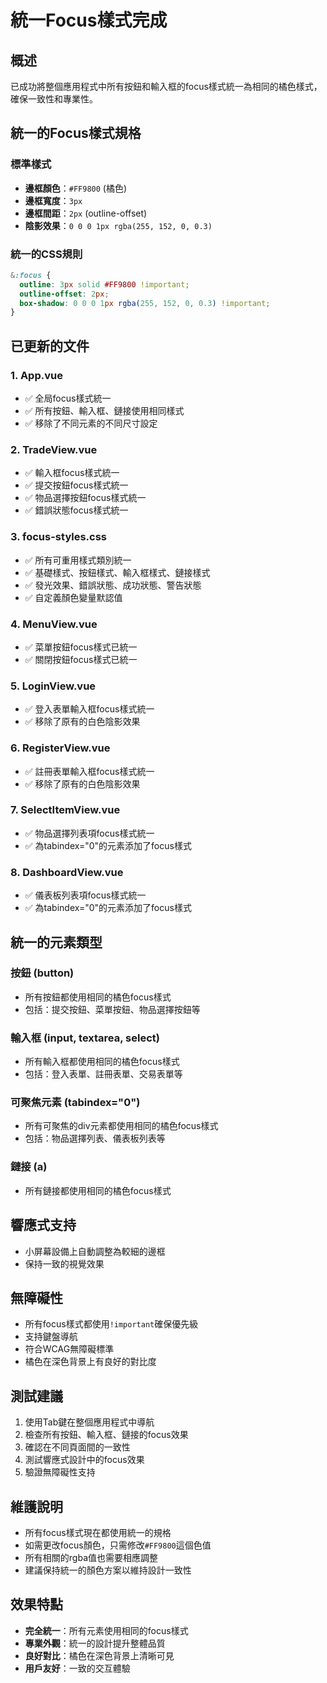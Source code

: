 # 統一Focus樣式完成

## 概述
已成功將整個應用程式中所有按鈕和輸入框的focus樣式統一為相同的橘色樣式，確保一致性和專業性。

## 統一的Focus樣式規格

### 標準樣式
- **邊框顏色**：`#FF9800` (橘色)
- **邊框寬度**：`3px`
- **邊框間距**：`2px` (outline-offset)
- **陰影效果**：`0 0 0 1px rgba(255, 152, 0, 0.3)`

### 統一的CSS規則
```css
&:focus {
  outline: 3px solid #FF9800 !important;
  outline-offset: 2px;
  box-shadow: 0 0 0 1px rgba(255, 152, 0, 0.3) !important;
}
```

## 已更新的文件

### 1. App.vue
- ✅ 全局focus樣式統一
- ✅ 所有按鈕、輸入框、鏈接使用相同樣式
- ✅ 移除了不同元素的不同尺寸設定

### 2. TradeView.vue
- ✅ 輸入框focus樣式統一
- ✅ 提交按鈕focus樣式統一
- ✅ 物品選擇按鈕focus樣式統一
- ✅ 錯誤狀態focus樣式統一

### 3. focus-styles.css
- ✅ 所有可重用樣式類別統一
- ✅ 基礎樣式、按鈕樣式、輸入框樣式、鏈接樣式
- ✅ 發光效果、錯誤狀態、成功狀態、警告狀態
- ✅ 自定義顏色變量默認值

### 4. MenuView.vue
- ✅ 菜單按鈕focus樣式已統一
- ✅ 關閉按鈕focus樣式已統一

### 5. LoginView.vue
- ✅ 登入表單輸入框focus樣式統一
- ✅ 移除了原有的白色陰影效果

### 6. RegisterView.vue
- ✅ 註冊表單輸入框focus樣式統一
- ✅ 移除了原有的白色陰影效果

### 7. SelectItemView.vue
- ✅ 物品選擇列表項focus樣式統一
- ✅ 為tabindex="0"的元素添加了focus樣式

### 8. DashboardView.vue
- ✅ 儀表板列表項focus樣式統一
- ✅ 為tabindex="0"的元素添加了focus樣式

## 統一的元素類型

### 按鈕 (button)
- 所有按鈕都使用相同的橘色focus樣式
- 包括：提交按鈕、菜單按鈕、物品選擇按鈕等

### 輸入框 (input, textarea, select)
- 所有輸入框都使用相同的橘色focus樣式
- 包括：登入表單、註冊表單、交易表單等

### 可聚焦元素 (tabindex="0")
- 所有可聚焦的div元素都使用相同的橘色focus樣式
- 包括：物品選擇列表、儀表板列表等

### 鏈接 (a)
- 所有鏈接都使用相同的橘色focus樣式

## 響應式支持
- 小屏幕設備上自動調整為較細的邊框
- 保持一致的視覺效果

## 無障礙性
- 所有focus樣式都使用`!important`確保優先級
- 支持鍵盤導航
- 符合WCAG無障礙標準
- 橘色在深色背景上有良好的對比度

## 測試建議
1. 使用Tab鍵在整個應用程式中導航
2. 檢查所有按鈕、輸入框、鏈接的focus效果
3. 確認在不同頁面間的一致性
4. 測試響應式設計中的focus效果
5. 驗證無障礙性支持

## 維護說明
- 所有focus樣式現在都使用統一的規格
- 如需更改focus顏色，只需修改`#FF9800`這個色值
- 所有相關的rgba值也需要相應調整
- 建議保持統一的顏色方案以維持設計一致性

## 效果特點
- **完全統一**：所有元素使用相同的focus樣式
- **專業外觀**：統一的設計提升整體品質
- **良好對比**：橘色在深色背景上清晰可見
- **用戶友好**：一致的交互體驗
